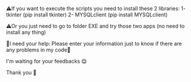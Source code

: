 ⚠If you want to execute the scripts you need to install these 2 libraries:
1-	tkinter (pip install tkinter)
2-	MYSQLclient (pip install MYSQLclient)

⚠Or you just need to go to folder EXE and try those two apps (no need to install any thing)

🙏I need your help:
Please enter your information just to know if there are any problems in my code🙏

I'm waiting for your feedbacks 😋

Thank you 💖


